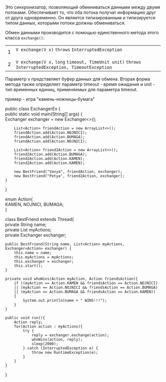 Это синхронизатор, позволяющий обмениваться данными между двумя потоками. Обеспечивает то, что оба потока получат информацию друг от друга одновременно. Он является типизированным и типизируется типом данных, которыми потоки должны обмениваться.

Обмен данными производится с помощью единственного метода этого класса ``exchange()``:

|   |   |
|---|---|
|1<br><br>2|`V exchange(V x)` `throws` `InterruptedException`<br><br>`V exchange(V x,` `long` `timeout, TimeUnit unit)` `throws` `InterruptedException, TimeoutException`|

Параметр x представляет буфер данных для обмена. Вторая форма метода также определяет параметр timeout - время ожидания и unit - тип временных единиц, применяемых для параметра timeout.

пример - игра "камень-ножницы-бумага"

public class ExchangerEx {  
    public static void main(String[] args) {  
        Exchanger<Action> exchanger = new Exchanger<>();  
  
        List<Action> friendAction = new ArrayList<>();  
        friendAction.add(Action.NOJNICI);  
        friendAction.add(Action.BUMAGA);  
        friendAction.add(Action.NOJNICI);  
  
        List<Action> friend2Action = new ArrayList<>();  
        friend2Action.add(Action.BUMAGA);  
        friend2Action.add(Action.KAMEN);  
        friend2Action.add(Action.KAMEN);  
  
        new BestFriend("Vanya", friendAction, exchanger);  
        new BestFriend("Petya", friend2Action, exchanger);  
    }  
}  
  
enum Action{  
    KAMEN, NOJNICI, BUMAGA;  
}  
  
class BestFriend extends Thread{  
    private String name;  
    private List<Action> myActions;  
    private Exchanger<Action> exchanger;  
  
    public BestFriend(String name, List<Action> myActions, Exchanger<Action> exchanger) {  
        this.name = name;  
        this.myActions = myActions;  
        this.exchanger = exchanger;  
        this.start();  
    }  
  
    private void whoWins(Action myAction, Action friendsAction){  
        if ((myAction == Action.KAMEN && friendsAction == Action.NOJNICI)  
        || (myAction == Action.NOJNICI && friendsAction == Action.BUMAGA)  
        || (myAction == Action.BUMAGA && friendsAction == Action.KAMEN))  
        {  
            System.out.println(name + " WINS!!!");  
        }  
    }  
  
    public void run(){  
        Action reply;  
        for(Action action : myActions){  
            try {  
                reply = exchanger.exchange(action);  
                whoWins(action, reply);  
                sleep(2000);  
            } catch (InterruptedException e) {  
                throw new RuntimeException(e);  
            }  
        }  
    }  
  
}


